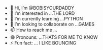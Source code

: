 - 👋 Hi, I’m @BOBISYOURDADDY
- 👀 I’m interested in ...THE LORD
- 🌱 I’m currently learning ...PYTHON
- 💞️ I’m looking to collaborate on ...GAMES
- 📫 How to reach me ...
- 😄 Pronouns: ...THATS FOR ME TO KNOW
- ⚡ Fun fact: ... I LIKE BOUNCING

<!---
BOBISYOURDADDY/BOBISYOURDADDY is a ✨ special ✨ repository because its `README.md` (this file) appears on your GitHub profile.
You can click the Preview link to take a look at your changes.
--->
